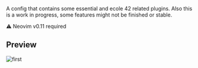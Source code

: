 
A config that contains some essential and ecole 42 related plugins. Also this is a work in progress, some features might not be finished or stable.

⚠️ Neovim v0.11 required

## Preview 
<img src="https://i.imgur.com/XvQddx6.png" alt="first" width="auto" height="auto"> 
